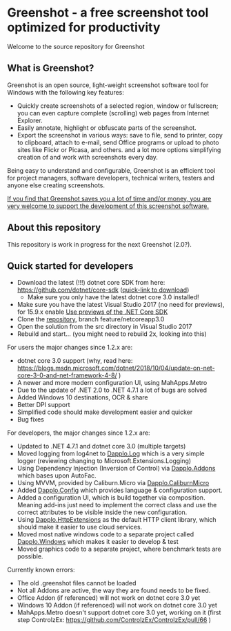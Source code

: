 Greenshot - a free screenshot tool optimized for productivity
=============================================================

Welcome to the source repository for Greenshot

What is Greenshot?
------------------

Greenshot is an open source, light-weight screenshot software tool for Windows with the following key features:

* Quickly create screenshots of a selected region, window or fullscreen; you can even capture complete (scrolling) web pages from Internet Explorer.
* Easily annotate, highlight or obfuscate parts of the screenshot.
* Export the screenshot in various ways: save to file, send to printer, copy to clipboard, attach to e-mail, send Office programs or upload to photo sites like Flickr or Picasa, and others.
and a lot more options simplifying creation of and work with screenshots every day.

Being easy to understand and configurable, Greenshot is an efficient tool for project managers, software developers, technical writers, testers and anyone else creating screenshots.


[If you find that Greenshot saves you a lot of time and/or money, you are very welcome to support the development of this screenshot software.](http://getgreenshot.org/support/)


About this repository
---------------------
This repository is work in progress for the next Greenshot (2.0?).


Quick started for developers
----------------------------
* Download the latest (!!!) dotnet core SDK from here: https://github.com/dotnet/core-sdk ([quick-link to download](https://dotnetcli.blob.core.windows.net/dotnet/Sdk/master/dotnet-sdk-latest-win-x64.exe))
  * Make sure you only have the latest dotnet core 3.0 installed!
* Make sure you have the latest Visual Studio 2017 (no need for previews), for 15.9.x enable [Use previews of the .NET Core SDK](https://blogs.msdn.microsoft.com/dotnet/2018/11/13/net-core-tooling-update-for-visual-studio-2017-version-15-9/)
* Clone the [repository](https://github.com/greenshot/greenshot/tree/feature/netcoreapp3.0), branch feature/netcoreapp3.0
* Open the solution from the src directory in Visual Studio 2017
* Rebuild and start... (you might need to rebuild 2x, looking into this)


For users the major changes since 1.2.x are:
* dotnet core 3.0 support (why, read here: https://blogs.msdn.microsoft.com/dotnet/2018/10/04/update-on-net-core-3-0-and-net-framework-4-8/ )
* A newer and more modern configuration UI, using MahApps.Metro
* Due to the update of .NET 2.0 to .NET 4.7.1 a lot of bugs are solved
* Added Windows 10 destinations, OCR & share
* Better DPI support
* Simplified code should make development easier and quicker
* Bug fixes


For developers, the major changes since 1.2.x are:
* Updated to .NET 4.7.1 and dotnet core 3.0 (multiple targets)
* Moved logging from log4net to [Dapplo.Log](https://github.com/dapplo/Dapplo.Log) which is a very simple logger (reviewing changing to Microsoft.Extensions.Logging)
* Using Dependency Injection (Inversion of Control) via [Dapplo.Addons](https://github.com/dapplo/Dapplo.Addons) which bases upon AutoFac.
* Using MVVM, provided by Caliburn.Micro via [Dapplo.CaliburnMicro](https://github.com/dapplo/Dapplo.CaliburnMicro)
* Added [Dapplo.Config](https://github.com/dapplo/Dapplo.Config) which provides language & configuration support.
* Added a configuration UI, which is build together via composition. Meaning add-ins just need to implement the correct class and use the correct attributes to be visible inside the new configuration.
* Using [Dapplo.HttpExtensions](https://github.com/dapplo/Dapplo.HttpExtensions) as the default HTTP client library, which should make it easier to use cloud services.
* Moved most native windows code to a separate project called [Dapplo.Windows](https://github.com/dapplo/Dapplo.Windows) which makes it easier to develop & test
* Moved graphics code to a separate project, where benchmark tests are possible.


Currently known errors:
* The old .greenshot files cannot be loaded
* Not all Addons are active, the way they are found needs to be fixed.
* Office Addon (if referenced) will not work on dotnet core 3.0 yet
* Windows 10 Addon (if referenced) will not work on dotnet core 3.0 yet
* MahApps.Metro doesn't support dotnet core 3.0 yet, working on it (first step ControlzEx: https://github.com/ControlzEx/ControlzEx/pull/66 )

